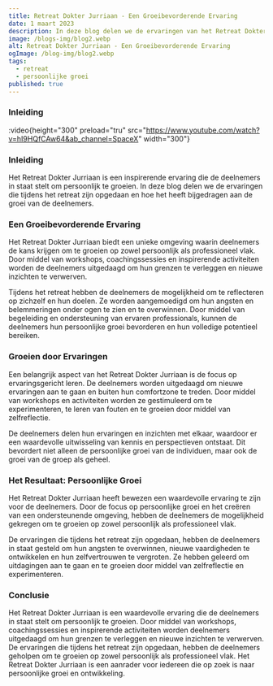 ```yaml
---
title: Retreat Dokter Jurriaan - Een Groeibevorderende Ervaring
date: 1 maart 2023
description: In deze blog delen we de ervaringen van het Retreat Dokter Jurriaan en hoe het heeft bijgedragen aan persoonlijke groei.
image: /blogs-img/blog2.webp
alt: Retreat Dokter Jurriaan - Een Groeibevorderende Ervaring
ogImage: /blog-img/blog2.webp
tags:
  - retreat
  - persoonlijke groei
published: true
---
```


### Inleiding

:video{height="300" preload="tru" src="https://www.youtube.com/watch?v=hI9HQfCAw64&ab_channel=SpaceX" width="300"}

### Inleiding

Het Retreat Dokter Jurriaan is een inspirerende ervaring die de deelnemers in staat stelt om persoonlijk te groeien. In deze blog delen we de ervaringen die tijdens het retreat zijn opgedaan en hoe het heeft bijgedragen aan de groei van de deelnemers.

### Een Groeibevorderende Ervaring

Het Retreat Dokter Jurriaan biedt een unieke omgeving waarin deelnemers de kans krijgen om te groeien op zowel persoonlijk als professioneel vlak. Door middel van workshops, coachingssessies en inspirerende activiteiten worden de deelnemers uitgedaagd om hun grenzen te verleggen en nieuwe inzichten te verwerven.

Tijdens het retreat hebben de deelnemers de mogelijkheid om te reflecteren op zichzelf en hun doelen. Ze worden aangemoedigd om hun angsten en belemmeringen onder ogen te zien en te overwinnen. Door middel van begeleiding en ondersteuning van ervaren professionals, kunnen de deelnemers hun persoonlijke groei bevorderen en hun volledige potentieel bereiken.

### Groeien door Ervaringen

Een belangrijk aspect van het Retreat Dokter Jurriaan is de focus op ervaringsgericht leren. De deelnemers worden uitgedaagd om nieuwe ervaringen aan te gaan en buiten hun comfortzone te treden. Door middel van workshops en activiteiten worden ze gestimuleerd om te experimenteren, te leren van fouten en te groeien door middel van zelfreflectie.

De deelnemers delen hun ervaringen en inzichten met elkaar, waardoor er een waardevolle uitwisseling van kennis en perspectieven ontstaat. Dit bevordert niet alleen de persoonlijke groei van de individuen, maar ook de groei van de groep als geheel.

### Het Resultaat: Persoonlijke Groei

Het Retreat Dokter Jurriaan heeft bewezen een waardevolle ervaring te zijn voor de deelnemers. Door de focus op persoonlijke groei en het creëren van een ondersteunende omgeving, hebben de deelnemers de mogelijkheid gekregen om te groeien op zowel persoonlijk als professioneel vlak.

De ervaringen die tijdens het retreat zijn opgedaan, hebben de deelnemers in staat gesteld om hun angsten te overwinnen, nieuwe vaardigheden te ontwikkelen en hun zelfvertrouwen te vergroten. Ze hebben geleerd om uitdagingen aan te gaan en te groeien door middel van zelfreflectie en experimenteren.

### Conclusie

Het Retreat Dokter Jurriaan is een waardevolle ervaring die de deelnemers in staat stelt om persoonlijk te groeien. Door middel van workshops, coachingssessies en inspirerende activiteiten worden deelnemers uitgedaagd om hun grenzen te verleggen en nieuwe inzichten te verwerven. De ervaringen die tijdens het retreat zijn opgedaan, hebben de deelnemers geholpen om te groeien op zowel persoonlijk als professioneel vlak. Het Retreat Dokter Jurriaan is een aanrader voor iedereen die op zoek is naar persoonlijke groei en ontwikkeling.
